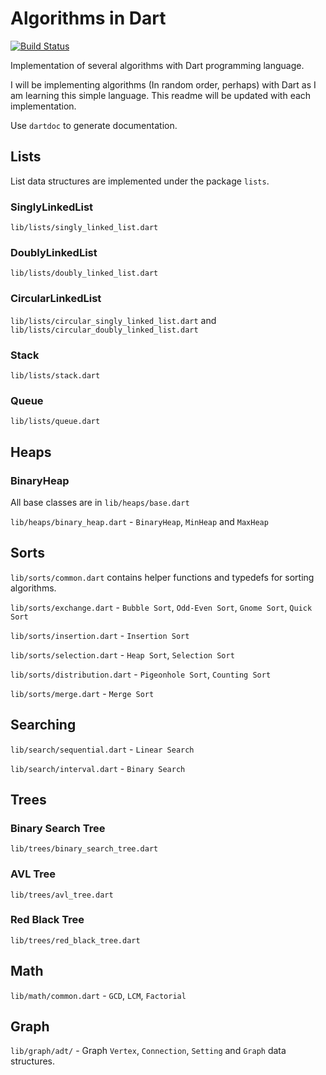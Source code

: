 # Algorithms in Dart

[![Build Status](https://travis-ci.com/code-shoily/algorithms-in-dart.svg?branch=master)](https://travis-ci.com/code-shoily/algorithms-in-dart)

Implementation of several algorithms with Dart programming language.

I will be implementing algorithms (In random order, perhaps) with Dart as I am learning this simple language. This readme will be updated with each implementation.

Use `dartdoc` to generate documentation.

## Lists

List data structures are implemented under the package `lists`.

### SinglyLinkedList

`lib/lists/singly_linked_list.dart`

### DoublyLinkedList

`lib/lists/doubly_linked_list.dart`

### CircularLinkedList

`lib/lists/circular_singly_linked_list.dart` and `lib/lists/circular_doubly_linked_list.dart`

### Stack

`lib/lists/stack.dart`

### Queue

`lib/lists/queue.dart`

## Heaps

### BinaryHeap

All base classes are in `lib/heaps/base.dart`

`lib/heaps/binary_heap.dart` - `BinaryHeap`, `MinHeap` and `MaxHeap`

## Sorts

`lib/sorts/common.dart` contains helper functions and typedefs for sorting algorithms.

`lib/sorts/exchange.dart` - `Bubble Sort`, `Odd-Even Sort`, `Gnome Sort`, `Quick Sort`

`lib/sorts/insertion.dart` - `Insertion Sort`

`lib/sorts/selection.dart` - `Heap Sort`, `Selection Sort`

`lib/sorts/distribution.dart` - `Pigeonhole Sort`, `Counting Sort`

`lib/sorts/merge.dart` - `Merge Sort`

## Searching

`lib/search/sequential.dart` - `Linear Search`

`lib/search/interval.dart` - `Binary Search`

## Trees

### Binary Search Tree

`lib/trees/binary_search_tree.dart`

### AVL Tree

`lib/trees/avl_tree.dart`

### Red Black Tree

`lib/trees/red_black_tree.dart `

## Math

`lib/math/common.dart` - `GCD`, `LCM`, `Factorial`

## Graph

`lib/graph/adt/` - Graph `Vertex`, `Connection`, `Setting` and `Graph` data structures.
